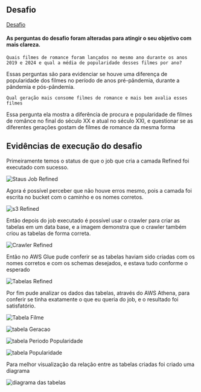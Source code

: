 ## Desafio 

[Desafio](Desafio)

#### As perguntas do desafio foram alteradas para atingir o seu objetivo com mais clareza.

```Quais filmes de romance foram lançados no mesmo ano durante os anos 2019 e 2024 e qual a média de popularidade desses filmes por ano?```

Essas perguntas são para evidenciar se houve uma diferença de popularidade dos filmes no período de anos pré-pândemia, durante a pândemia e pós-pândemia.


```Qual geração mais consome filmes de romance e mais bem avalia esses filmes```

Essa pergunta ela mostra a diferência de procura e popularidade de filmes de românce no final do século XX e atual no século XXI, e questionar se as diferentes gerações gostam de filmes de romance da mesma forma

## Evidências de execução do desafio 

Primeiramente temos o status de que o job que cria a camada Refined foi executado com sucesso.

![Staus Job Refined](Evidencia/stausJobRefined.jpg)

Agora é possível perceber que não houve erros mesmo, pois a camada foi escrita no bucket com o caminho e os nomes corretos.

![s3 Refined](Evidencia/s3Refined.jpg)

Então depois do job executado é possível usar o crawler para criar as tabelas em um data base, e a imagem demonstra que o crawler também criou as tabelas de forma correta.

![Crawler Refined](Evidencia/crawlerRefined.jpg)

Então no AWS Glue pude conferir se as tabelas haviam sido criadas com os nomes corretos e com os schemas desejados, e estava tudo conforme o esperado

![Tabelas Refined](Evidencia/tabelasRefined.jpg)

Por fim pude analizar os dados das tabelas, através do AWS Athena, para conferir se tinha exatamente o que eu queria do job, e o resultado foi satisfatório.

![Tabela Filme](Evidencia/tabelaFilme.jpg)

![tabela Geracao](Evidencia/tabelaGeracao.jpg)

![tabela Periodo Popularidade](Evidencia/tabelaPeriodoPopularidade.jpg)

![tabela Popularidade](Evidencia/tabelaPopularidade.jpg)

Para melhor visualização da relação entre as tabelas criadas foi criado uma diagrama

![diagrama das tabelas](Evidencia/diagramaDasTabelas.jpg)